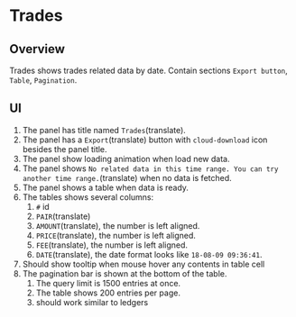 # Trades

## Overview

Trades shows trades related data by date. Contain sections `Export button`, `Table`, `Pagination`.

## UI

1. The panel has title named `Trades`(translate).
1. The panel has a `Export`(translate) button with `cloud-download` icon besides the panel title.
1. The panel show loading animation when load new data.
1. The panel shows `No related data in this time range. You can try another time range.`(translate) when no data is fetched.
1. The panel shows a table when data is ready.
1. The tables shows several columns:
    1. `#` id
    1. `PAIR`(translate)
    1. `AMOUNT`(translate), the number is left aligned.
    1. `PRICE`(translate), the number is left aligned.
    1. `FEE`(translate), the number is left aligned.
    1. `DATE`(translate), the date format looks like `18-08-09 09:36:41`.
1. Should show tooltip when mouse hover any contents in table cell
1. The pagination bar is shown at the bottom of the table.
    1. The query limit is 1500 entries at once.
    1. The table shows 200 entries per page.
    1. should work similar to ledgers
